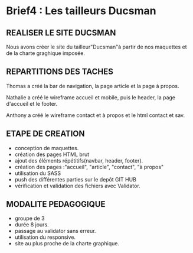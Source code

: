 # Brief4 : Les tailleurs Ducsman

## REALISER LE SITE DUCSMAN

Nous avons créer le site du tailleur"Ducsman"à partir de nos maquettes et de la charte graghique imposée.

## REPARTITIONS DES TACHES

Thomas a créé la bar de navigation, la page article et la page à propos.

Nathalie a créé le wireframe accueil et mobile,  puis le header, la page d'accueil et le footer.

Anthony a créé le wireframe contact et à propos et le html contact et sav.

## ETAPE DE CREATION 

- conception de maquettes.
- création des pages HTML brut
- ajout des éléments répétitifs(navbar, header, footer).
- création des pages :"accueil", "article", "contact", "à propos"
- utilisation du SASS
- push des différentes parties sur le depôt GIT HUB
- vérification et validation des fichiers avec Validator.

## MODALITE PEDAGOGIQUE

- groupe de 3
- durée 8 jours.
- passage au validator sans erreur.
- utilisation du responsive.
- site au plus proche de la charte graphique.
